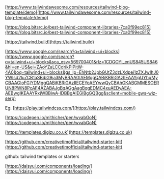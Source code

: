
[https://www.tailwindawesome.com/resources/tailwind-blog-template/demo](https://www.tailwindawesome.com/resources/tailwind-blog-template/demo)  

[https://blog.bitsrc.io/best-tailwind-component-libraries-7ca0f99ec815](https://blog.bitsrc.io/best-tailwind-component-libraries-7ca0f99ec815)  

[https://tailwind.build](https://tailwind.build)  

[https://www.google.com/search?q=tailwind+ui+blocks](https://www.google.com/search?q=tailwind+ui+blocks&sca_esv=569700401&rlz=1CDGOYI_enUS845US846&hl=en-US&ei=ZAoYZaLCCdrikPIPitW-4A0&oq=tailwind+ui+blocks&gs_lp=EhNtb2JpbGUtZ3dzLXdpei1zZXJwIhJ0YWlsd2luZCB1aSBibG9ja3MyBRAAGIAEMggQABiKBRiGAzIIEAAYigUYhgMyCBAAGIoFGIYDMggQABiKBRiGAzIIECEYoAEYwwQyCBAhGKABGMMESOERUN8PWN8PcAF4AZABAJgBqAGgAagBqgEDMC4xuAEDyAEA-AEBwgIKEAAYRxjWBBiwA-IDBBgAIEGIBgGQBgg&sclient=mobile-gws-wiz-serp)  

Eg. [https://play.tailwindcss.com/](https://play.tailwindcss.com/)

[https://codepen.io/mithicher/pen/wvabGoN](https://codepen.io/mithicher/pen/wvabGoN)  

[https://templates.digizu.co.uk](https://templates.digizu.co.uk)  

[https://github.com/creativetimofficial/tailwind-starter-kit](https://github.com/creativetimofficial/tailwind-starter-kit)  

github: tailwind templates or starters

  

[https://daisyui.com/components/loading/](https://daisyui.com/components/loading/)